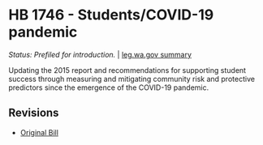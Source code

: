 # HB 1746 - Students/COVID-19 pandemic
*Status: Prefiled for introduction.* | [leg.wa.gov summary](https://app.leg.wa.gov/billsummary?BillNumber=1746&Year=2021)

Updating the 2015 report and recommendations for supporting student success through measuring and mitigating community risk and protective predictors since the emergence of the COVID-19 pandemic.

## Revisions
* [Original Bill](1/)